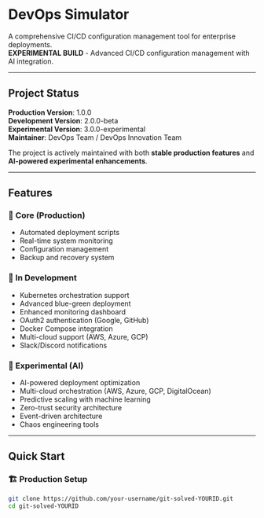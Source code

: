 # DevOps Simulator

A comprehensive CI/CD configuration management tool for enterprise deployments.  
**EXPERIMENTAL BUILD** - Advanced CI/CD configuration management with AI integration.

---

## Project Status
**Production Version**: 1.0.0  
**Development Version**: 2.0.0-beta  
**Experimental Version**: 3.0.0-experimental  
**Maintainer**: DevOps Team / DevOps Innovation Team

The project is actively maintained with both **stable production features** and **AI-powered experimental enhancements**.

---

## Features

### 🚀 Core (Production)
- Automated deployment scripts  
- Real-time system monitoring  
- Configuration management  
- Backup and recovery system  

### 🧪 In Development
- Kubernetes orchestration support  
- Advanced blue-green deployment  
- Enhanced monitoring dashboard  
- OAuth2 authentication (Google, GitHub)  
- Docker Compose integration  
- Multi-cloud support (AWS, Azure, GCP)  
- Slack/Discord notifications  

### 🤖 Experimental (AI)
- AI-powered deployment optimization  
- Multi-cloud orchestration (AWS, Azure, GCP, DigitalOcean)  
- Predictive scaling with machine learning  
- Zero-trust security architecture  
- Event-driven architecture  
- Chaos engineering tools  

---

## Quick Start

### 🏗️ Production Setup
```bash
git clone https://github.com/your-username/git-solved-YOURID.git
cd git-solved-YOURID

